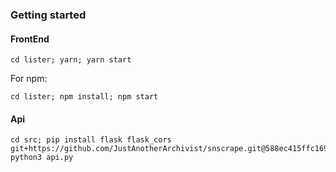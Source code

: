 ### Getting started

#### FrontEnd
```
cd lister; yarn; yarn start
```
For npm:
```
cd lister; npm install; npm start
```

#### Api
```
cd src; pip install flask flask_cors git+https://github.com/JustAnotherArchivist/snscrape.git@588ec415ffc169a46752e225fcc90eacea4e65cd
python3 api.py
```